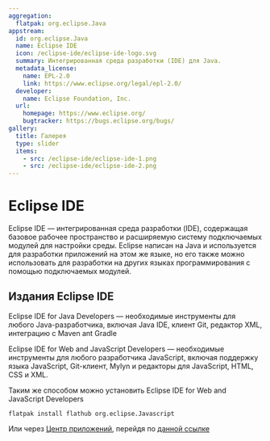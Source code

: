 ```yaml
---
aggregation:
  flatpak: org.eclipse.Java
appstream:
  id: org.eclipse.Java
  name: Eclipse IDE
  icon: /eclipse-ide/eclipse-ide-logo.svg
  summary: Интегрированная среда разработки (IDE) для Java.
  metadata_license:
    name: EPL-2.0
    link: https://www.eclipse.org/legal/epl-2.0/
  developer:
    name: Eclipse Foundation, Inc.
  url:
    homepage: https://www.eclipse.org/
    bugtracker: https://bugs.eclipse.org/bugs/
gallery:
  title: Галерея
  type: slider
  items:
    - src: /eclipse-ide/eclipse-ide-1.png
    - src: /eclipse-ide/eclipse-ide-2.png
---
```


# Eclipse IDE

Eclipse IDE — интегрированная среда разработки (IDE), содержащая базовое рабочее пространство и расширяемую систему подключаемых модулей для настройки среды. Eclipse написан на Java и используется для разработки приложений на этом же языке, но его также можно использовать для разработки на других языках программирования с помощью подключаемых модулей.

<AGWGallery />

## Издания Eclipse IDE

Eclipse IDE for Java Developers — необходимые инструменты для любого Java-разработчика, включая Java IDE, клиент Git, редактор XML, интеграцию с Maven ant Gradle

Eclipse IDE for Web and JavaScript Developers — необходимые инструменты для любого разработчика JavaScript, включая поддержку языка JavaScript, Git-клиент, Mylyn и редакторы для JavaScript, HTML, CSS и XML.

<!--@include: @apps/.parts/install/content-flatpak.md-->

Таким же способом можно установить Eclipse IDE for Web and JavaScript Developers

```shell
flatpak install flathub org.eclipse.Javascript
```

Или через [Центр приложений](/gnome-software), перейдя по [данной ссылке](appstream://org.eclipse.Javascript)
